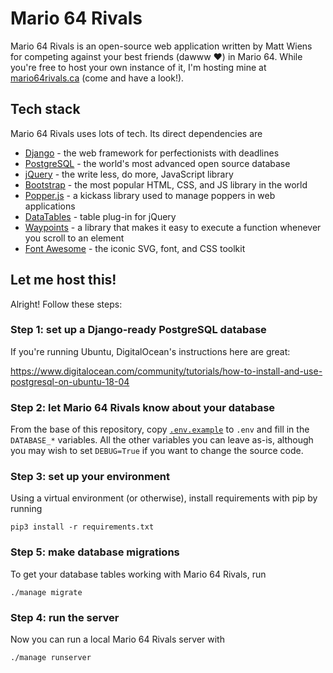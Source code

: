 # Mario 64 Rivals

Mario 64 Rivals is an open-source web application written by Matt Wiens
for competing against your best friends (dawww :heart:) in Mario 64.
While you're free to host your own instance of it, I'm hosting mine at
[mario64rivals.ca](https://mario64rivals.ca) (come and have a look!).

## Tech stack

Mario 64 Rivals uses lots of tech. Its direct dependencies are

- [Django](https://www.djangoproject.com/) - the web framework for perfectionists with deadlines
- [PostgreSQL](https://www.postgresql.org/) - the world's most advanced open source database
- [jQuery](https://jquery.com/) - the write less, do more, JavaScript library
- [Bootstrap](https://getbootstrap.com/) - the most popular HTML, CSS, and JS library in the world
- [Popper.js](https://popper.js.org/) - a kickass library used to manage poppers in web applications
- [DataTables](https://datatables.net/) - table plug-in for jQuery
- [Waypoints](http://imakewebthings.com/waypoints/) - a library that makes it easy to execute a function whenever you scroll to an element
- [Font Awesome](https://fontawesome.com/) - the iconic SVG, font, and CSS toolkit


## Let me host this!

Alright! Follow these steps:

### Step 1: set up a Django-ready PostgreSQL database

If you're running Ubuntu, DigitalOcean's instructions here are great:

https://www.digitalocean.com/community/tutorials/how-to-install-and-use-postgresql-on-ubuntu-18-04

### Step 2: let Mario 64 Rivals know about your database

From the base of this repository, copy [`.env.example`](.env.example) to
`.env` and fill in the `DATABASE_*` variables. All the other variables
you can leave as-is, although you may wish to set `DEBUG=True` if you
want to change the source code.

### Step 3: set up your environment

Using a virtual environment (or otherwise), install requirements with
pip by running

```
pip3 install -r requirements.txt
```

### Step 5: make database migrations

To get your database tables working with Mario 64 Rivals, run

```
./manage migrate
```

### Step 4: run the server

Now you can run a local Mario 64 Rivals server with

```
./manage runserver
```
